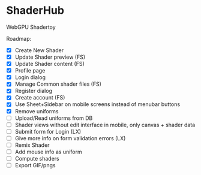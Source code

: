 # ShaderHub
WebGPU Shadertoy

Roadmap:
- [x] Create New Shader
- [x] Update Shader preview (FS)
- [x] Update Shader content (FS)
- [x] Profile page
- [x] Login dialog
- [x] Manage Common shader files (FS)
- [x] Register dialog
- [x] Create account (FS)
- [x] Use Sheet+Sidebar on mobile screens instead of menubar buttons
- [x] Remove uniforms
- [ ] Upload/Read uniforms from DB
- [ ] Shader views without edit interface in mobile, only canvas + shader data
- [ ] Submit form for Login (LX)
- [ ] Give more info on form validation errors (LX)
- [ ] Remix Shader
- [ ] Add mouse info as uniform
- [ ] Compute shaders
- [ ] Export GIF/pngs